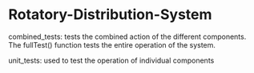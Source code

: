 # Rotatory-Distribution-System

combined_tests: tests the combined action of the different components. The fullTest() function tests the entire operation of the system.

unit_tests: used to test the operation of individual components


